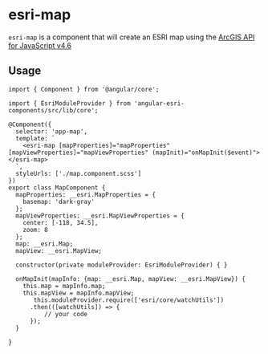 # esri-map

`esri-map` is a component that will create an ESRI map using the [ArcGIS API for JavaScript v4.6](https://developers.arcgis.com/javascript/)

## Usage

```
import { Component } from '@angular/core';

import { EsriModuleProvider } from 'angular-esri-components/src/lib/core';

@Component({
  selector: 'app-map',
  template: `
    <esri-map [mapProperties]="mapProperties" [mapViewProperties]="mapViewProperties" (mapInit)="onMapInit($event)"></esri-map>
  `,
  styleUrls: ['./map.component.scss']
})
export class MapComponent {
  mapProperties: __esri.MapProperties = {
    basemap: 'dark-gray'
  };
  mapViewProperties: __esri.MapViewProperties = {
    center: [-118, 34.5],
    zoom: 8
  };
  map: __esri.Map;
  mapView: __esri.MapView;

  constructor(private moduleProvider: EsriModuleProvider) { }

  onMapInit(mapInfo: {map: __esri.Map, mapView: __esri.MapView}) {
    this.map = mapInfo.map;
    this.mapView = mapInfo.mapView;
       this.moduleProvider.require(['esri/core/watchUtils'])
      .then(([watchUtils]) => {
          // your code
      });
  }

}
```
